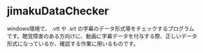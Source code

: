 # jimakuDataChecker
windows環境で、 .vtt や .srt の字幕のデータ形式等をチェックするプログラムです。聴覚障害のある方向けに、動画に字幕データを付与する際、正しいデータ形式になっているか、確認する作業に用いるものです。

